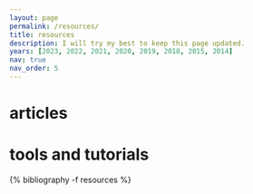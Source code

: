 ```yaml
---
layout: page
permalink: /resources/
title: resources
description: I will try my best to keep this page updated.
years: [2023, 2022, 2021, 2020, 2019, 2018, 2015, 2014]
nav: true
nav_order: 5
---
```

<!-- _pages/publications.md -->
<div class="publications">

<h1>articles</h1>


<h1>tools and tutorials</h1>
{% bibliography -f resources %}

</div>
